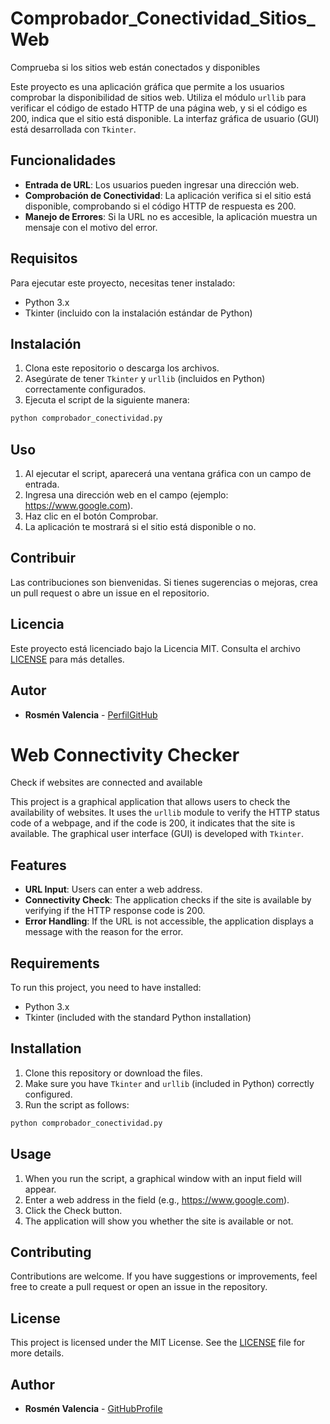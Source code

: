 # Comprobador_Conectividad_Sitios_Web
Comprueba si los sitios web están conectados y disponibles

Este proyecto es una aplicación gráfica que permite a los usuarios comprobar la disponibilidad de sitios web. Utiliza el módulo `urllib` para verificar el código de estado HTTP de una página web, y si el código es 200, indica que el sitio está disponible. La interfaz gráfica de usuario (GUI) está desarrollada con `Tkinter`.

## Funcionalidades

- **Entrada de URL**: Los usuarios pueden ingresar una dirección web.
- **Comprobación de Conectividad**: La aplicación verifica si el sitio está disponible, comprobando si el código HTTP de respuesta es 200.
- **Manejo de Errores**: Si la URL no es accesible, la aplicación muestra un mensaje con el motivo del error.

## Requisitos

Para ejecutar este proyecto, necesitas tener instalado:

- Python 3.x
- Tkinter (incluido con la instalación estándar de Python)

## Instalación

1. Clona este repositorio o descarga los archivos.
2. Asegúrate de tener `Tkinter` y `urllib` (incluidos en Python) correctamente configurados.
3. Ejecuta el script de la siguiente manera:

```bash
python comprobador_conectividad.py
```

## Uso
1. Al ejecutar el script, aparecerá una ventana gráfica con un campo de entrada.
2. Ingresa una dirección web en el campo (ejemplo: https://www.google.com).
3. Haz clic en el botón Comprobar.
4. La aplicación te mostrará si el sitio está disponible o no.

## Contribuir
Las contribuciones son bienvenidas. Si tienes sugerencias o mejoras, crea un pull request o abre un issue en el repositorio.

## Licencia
Este proyecto está licenciado bajo la Licencia MIT. Consulta el archivo [LICENSE](LICENSE) para más detalles.

## Autor

- **Rosmén Valencia** - [PerfilGitHub](https://github.com/RosmenPro)



# Web Connectivity Checker
Check if websites are connected and available

This project is a graphical application that allows users to check the availability of websites. It uses the `urllib` module to verify the HTTP status code of a webpage, and if the code is 200, it indicates that the site is available. The graphical user interface (GUI) is developed with `Tkinter`.

## Features

- **URL Input**: Users can enter a web address.
- **Connectivity Check**: The application checks if the site is available by verifying if the HTTP response code is 200.
- **Error Handling**: If the URL is not accessible, the application displays a message with the reason for the error.

## Requirements

To run this project, you need to have installed:

- Python 3.x
- Tkinter (included with the standard Python installation)

## Installation

1. Clone this repository or download the files.
2. Make sure you have `Tkinter` and `urllib` (included in Python) correctly configured.
3. Run the script as follows:

```bash
python comprobador_conectividad.py
```

## Usage
1. When you run the script, a graphical window with an input field will appear.
2. Enter a web address in the field (e.g., https://www.google.com).
3. Click the Check button.
4. The application will show you whether the site is available or not.

## Contributing
Contributions are welcome. If you have suggestions or improvements, feel free to create a pull request or open an issue in the repository.

## License

This project is licensed under the MIT License. See the [LICENSE](LICENSE) file for more details.

## Author

- **Rosmén Valencia** - [GitHubProfile](https://github.com/RosmenPro)


